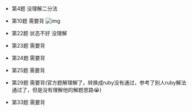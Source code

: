 - 第4题 没理解二分法
- 第10题 需要背
![img](./images/0010.jpg)
- 第22题 状态不好 没理解
- 第23题 需要背
- 第24题 需要背
- 第25题 需要背
- 第29题 需要背(官方题解理解了，转换成ruby没有通过，参考了别人ruby解法通过了，但是没有理解他的解题思路😭)

- 第33题 需要背
